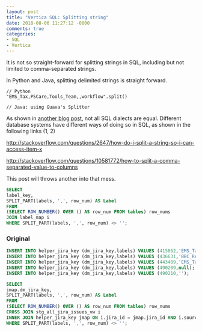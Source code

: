 ```yaml
---
layout: post
title: "Vertica SQL: Splitting string"
date: 2018-08-06 11:27:12 -0800
comments: true
categories: 
- SQL
- Vertica
---
```


It is not so straight-forward for splitting strings in SQL, including but not limited to comma-separated strings.

<!--more-->

In Python and Java, splitting delimited strings is straight forward.

``` plain
// Python
"EMS_Tax,PSCare,Tools_Team,,workflow".split()

// Java: using Guava's Splitter

```

As shown in [another blog post](http://tdongsi.github.io/blog/2016/08/17/analytic-functions-in-mysql/), not all SQL dialects are equal.
Different database systems have different ways of doing so in SQL, as shown in the following links (1, 2)

http://stackoverflow.com/questions/2647/how-do-i-split-a-string-so-i-can-access-item-x

http://stackoverflow.com/questions/10581772/how-to-split-a-comma-separated-value-to-columns


This post will throws another into that mess.

``` sql Spitting comma-separated strings
SELECT
label_key,
SPLIT_PART(labels, ',', row_num) AS Label
FROM
(SELECT ROW_NUMBER() OVER () AS row_num FROM tables) row_nums
JOIN label_map i
WHERE SPLIT_PART(labels, ',', row_num) <> '';
```

### Original

``` sql Example data
INSERT INTO helper_jira_key (dm_jira_key,labels) VALUES (415862,'EMS_Tax,YE2016,getwell,locals_manual,noncritical,ye_taxopsmh');
INSERT INTO helper_jira_key (dm_jira_key,labels) VALUES (436631,'BBC_Reviewed,SPS_Bugs,Priority_Backlog,need_followup');
INSERT INTO helper_jira_key (dm_jira_key,labels) VALUES (443409,'EMS_Tax,PSCare,Tools_Team,,workflow');
INSERT INTO helper_jira_key (dm_jira_key,labels) VALUES (490209,null);
INSERT INTO helper_jira_key (dm_jira_key,labels) VALUES (490210,'');
```

``` sql String splitting code
SELECT
jmap.dm_jira_key,
SPLIT_PART(labels, ',', row_num) AS Label
FROM
(SELECT ROW_NUMBER() OVER () AS row_num FROM tables) row_nums
CROSS JOIN stg_all_jira_issues_vw i
INNER JOIN helper_jira_key jmap ON i.jira_id = jmap.jira_id AND i.source_system_key = jmap.source_system_key
WHERE SPLIT_PART(labels, ',', row_num) <> '';
```